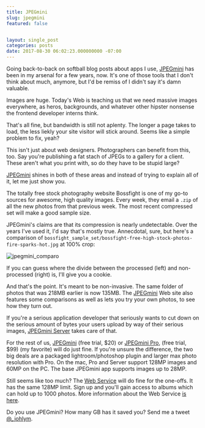```yaml
---
title: JPEGmini
slug: jpegmini
featured: false


layout: single_post
categories: posts
date: 2017-08-30 06:02:23.000000000 -07:00
---
```


Going back-to-back on softball blog posts about apps I use, [JPEGmini](http://www.jpegmini.com) has been in my arsenal for a few years, now. It's one of those tools that I don't think about much, anymore, but I'd be remiss of I didn't say it's damn valuable.

Images are huge. Today's Web is teaching us that we need massive images everywhere, as heros, backgrounds, and whatever other hipster nonsense the frontend developer interns think.

That's all fine, but bandwidth is still not aplenty. The longer a page takes to load, the less liekly your site visitor will stick around. Seems like a simple problem to fix, yeah?

This isn't just about web designers. Photographers can benefit from this, too. Say you're publishing a fat stach of JPEGs to a gallery for a client. These aren't what you print with, so do they have to be stupid large?

[JPEGmini](http://www.jpegmini.com) shines in both of these areas and instead of trying to explain all of it, let me just show you.

The totally free stock photography website Bossfight is one of my go-to sources for awesome, high quality images. Every week, they email a `.zip` of all the new photos from that previous week. The most recent compressed set will make a good sample size.

JPEGmini's claims are that its compression is nearly undetectable. Over the years I've used it, I'd say that's mostly true. Annecdotal, sure, but here's a comparison of `bossfight_sample_set/bossfight-free-high-stock-photos-fire-sparks-hot.jpg` at 100% crop:

![jpegmini_comparo](/content/images/wp-content/uploads/2017/08/jpegmini_comparo.jpg)

If you can guess where the divide between the processed (left) and non-processed (right) is, I'll give you a cookie.

And that's the point. It's meant to be non-invasive. The same folder of photos that was 218MB earlier is now 135MB. The [JPEGmini](http://www.jpegmini.com) Web site also features some comparisons as well as lets you try your own photos, to see how they turn out.

If you're a serious application developer that seriously wants to cut down on the serious amount of bytes your users upload by way of their serious images, [JPEGmini Server](http://www.jpegmini.com/server) takes care of that.

For the rest of us, [JPEGmini](http://www.jpegmini.com/app) (free trial, $20) or [JPEGmini Pro](http://www.jpegmini.com/pro), (free trial, $99) (my favorite) will do just fine. If you're unsure the difference, the two big deals are a packaged lightroom/photoshop plugin and larger max photo resolution with Pro. On the mac, Pro and Server support 128MP images and 60MP on the PC. The base JPEGmini app supports images up to 28MP.

Still seems like too much? The [Web Service](http://www.jpegmini.com/main/shrink_photo) will do fine for the one-offs. It has the same 128MP limit. Sign up and you'll gain access to albums which can hold up to 1000 photos. More information about the Web Service [is here](http://www.jpegmini.com/main/faq#web_service).

Do you use JPEGmini? How many GB has it saved you? Send me a tweet [@\_johlym](https://twitter.com/_johlym).

